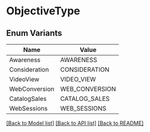 # ObjectiveType

## Enum Variants

| Name | Value |
|---- | -----|
| Awareness | AWARENESS |
| Consideration | CONSIDERATION |
| VideoView | VIDEO_VIEW |
| WebConversion | WEB_CONVERSION |
| CatalogSales | CATALOG_SALES |
| WebSessions | WEB_SESSIONS |


[[Back to Model list]](../README.md#documentation-for-models) [[Back to API list]](../README.md#documentation-for-api-endpoints) [[Back to README]](../README.md)


